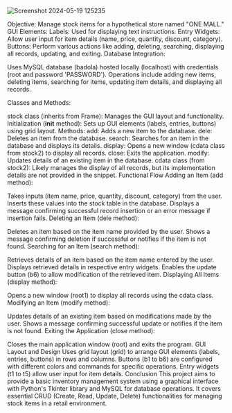 ![Screenshot 2024-05-19 125235](https://github.com/SaurabhBadola8/Store_Stock_Management/assets/173368852/56acc7ba-fb41-4a84-92a8-e8b5bc00a41a)

Objective: Manage stock items for a hypothetical store named "ONE MALL."
GUI Elements:
Labels: Used for displaying text instructions.
Entry Widgets: Allow user input for item details (name, price, quantity, discount, category).
Buttons: Perform various actions like adding, deleting, searching, displaying all records, updating, and exiting.
Database Integration:

Uses MySQL database (badola) hosted locally (localhost) with credentials (root and password 'PASSWORD').
Operations include adding new items, deleting items, searching for items, updating item details, and displaying all records.

Classes and Methods:

stock class (inherits from Frame): Manages the GUI layout and functionality.
Initialization (__init__ method): Sets up GUI elements (labels, entries, buttons) using grid layout.
Methods:
add: Adds a new item to the database.
dele: Deletes an item from the database.
search: Searches for an item in the database and displays its details.
display: Opens a new window (cdata class from stock2) to display all records.
close: Exits the application.
modify: Updates details of an existing item in the database.
cdata class (from stock2): Likely manages the display of all records, but its implementation details are not provided in the snippet.
Functional Flow
Adding an Item (add method):

Takes inputs (item name, price, quantity, discount, category) from the user.
Inserts these values into the stock table in the database.
Displays a message confirming successful record insertion or an error message if insertion fails.
Deleting an Item (dele method):

Deletes an item based on the item name provided by the user.
Shows a message confirming deletion if successful or notifies if the item is not found.
Searching for an Item (search method):

Retrieves details of an item based on the item name entered by the user.
Displays retrieved details in respective entry widgets.
Enables the update button (b6) to allow modification of the retrieved item.
Displaying All Items (display method):

Opens a new window (root1) to display all records using the cdata class.
Modifying an Item (modify method):

Updates details of an existing item based on modifications made by the user.
Shows a message confirming successful update or notifies if the item is not found.
Exiting the Application (close method):

Closes the main application window (root) and exits the program.
GUI Layout and Design
Uses grid layout (grid) to arrange GUI elements (labels, entries, buttons) in rows and columns.
Buttons (b1 to b6) are configured with different colors and commands for specific operations.
Entry widgets (t1 to t5) allow user input for item details.
Conclusion
This project aims to provide a basic inventory management system using a graphical interface with Python's Tkinter library and MySQL for database operations. It covers essential CRUD (Create, Read, Update, Delete) functionalities for managing stock items in a retail environment.
